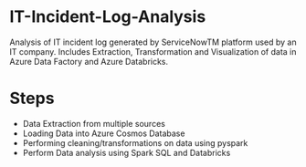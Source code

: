 # IT-Incident-Log-Analysis
Analysis of IT incident log generated by ServiceNowTM platform used by an IT company. Includes Extraction, Transformation and Visualization of data in Azure Data Factory and Azure Databricks.
# Steps
- Data Extraction from multiple sources
- Loading Data into Azure Cosmos Database
- Performing cleaning/transformations on data using pyspark
- Perform Data analysis using Spark SQL and Databricks
